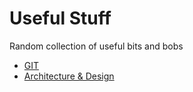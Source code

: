 # Useful Stuff

Random collection of useful bits and bobs

* [GIT](git)
* [Architecture & Design](architecture)
